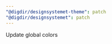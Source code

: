 ```yaml
---
"@digdir/designsystemet-theme": patch
"@digdir/designsystemet": patch
---
```


Update global colors
